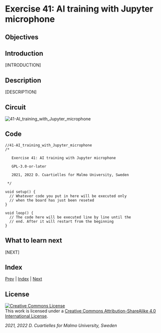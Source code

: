 # Exercise 41: AI training with Jupyter microphone

## Objectives



## Introduction

[INTRODUCTION]









## Description

[DESCRIPTION]

## Circuit

![41-AI_training_with_Jupyter_microphone]()

## Code

```c_cpp
//41-AI_training_with_Jupyter_microphone
/*

   Exercise 41: AI training with Jupyter microphone

   GPL-3.0-or-later

   2021, 2022 D. Cuartielles for Malmo University, Sweden

 */

void setup() {
  // Whatever code you put in here will be executed only 
  // when the board has just been reseted
}

void loop() {
  // The code here will be executed line by line until the 
  // end. After it will restart from the beginning
}
```

## What to learn next

[NEXT]

## Index

[Prev](../40-AI_technologies_available/40-AI_technologies_available.md) |  [Index](../course_index.md) |  [Next](../42-AI_training_with_Jupyter_IMU/42-AI_training_with_Jupyter_IMU.md)

## License

<a rel="license" href="http://creativecommons.org/licenses/by-sa/4.0/"><img alt="Creative Commons License" style="border-width:0" src="https://i.creativecommons.org/l/by-sa/4.0/80x15.png" /></a><br />This work is licensed under a <a rel="license" href="http://creativecommons.org/licenses/by-sa/4.0/">Creative Commons Attribution-ShareAlike 4.0 International License</a>.

*2021, 2022 D. Cuartielles for Malmo University, Sweden*
